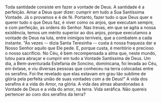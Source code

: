 Toda santidade consiste em fazer a vontade de Deus. A santidade é a perfeição. Amar a Deus quer dizer: cumprir em tudo a Sua Santíssima Vontade. Já o provamos e é de fé. Portanto, fazer tudo o que Deus quer e querer tudo o que Deus faz, é viver como os anjos, que executam sempre, e com perfeição, as ordens do Senhor. Nas trevas, em que se agita a nossa existência, temos um mérito superior ao dos anjos, porque executamos a vontade de Deus na luta, entre inimigos terríveis, que a combatem a cada instante. "Às vezes -- dizia Santa Teresinha -- custa à nossa fraqueza dar a Nosso Senhor aquilo que Ele pede. E, porque custa, é meritório e precioso o nosso sacrifício. No Céu, é bem recompensada a alma que, neste mundo, lutou para abraçar e cumprir em tudo a Vontade Santíssima de Deus. Um dia, a Bem-aventurada Estefania de Soncino, dominicana, foi levada ao Céu, em êxtase, e viu diversas pessoas que conheceu na terra colocadas entre os serafins. Foi-lhe revelado que elas estavam em grau tão sublime de glória pela perfeita união de suas vontades com a de Deus!" A vida dos serafins é a vida do Amor, na glória. A vida das almas abandonadas à Vontade de Deus e a vida do amor, na terra. Vida seráfica. Não quereis pertencer ao coro dos serafins da terra?